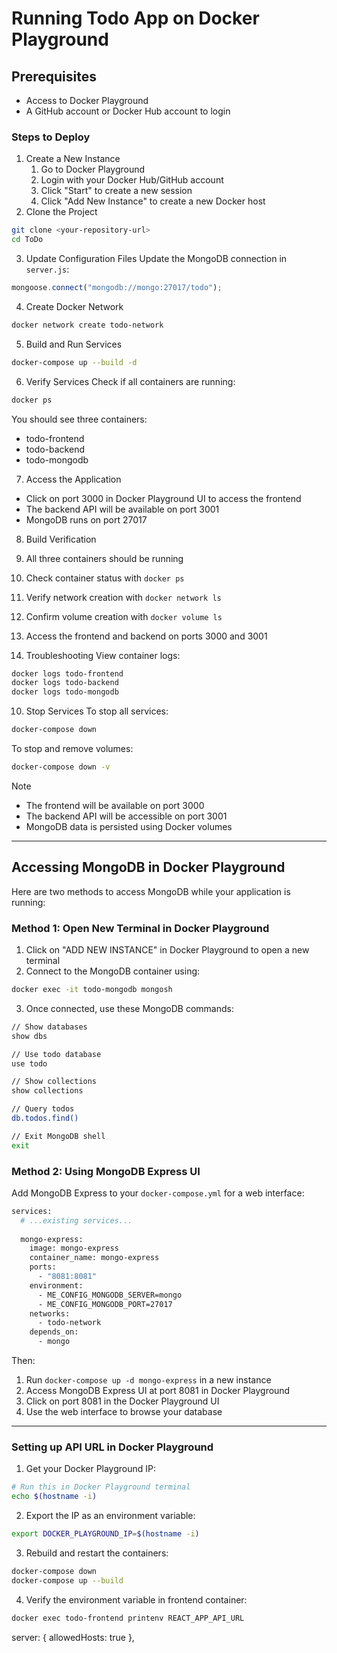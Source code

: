 # Running Todo App on Docker Playground
## Prerequisites
- Access to Docker Playground
- A GitHub account or Docker Hub account to login

### Steps to Deploy
1. Create a New Instance
    1. Go to Docker Playground
    2. Login with your Docker Hub/GitHub account
    3. Click "Start" to create a new session
    4. Click "Add New Instance" to create a new Docker host
2. Clone the Project
```bash
git clone <your-repository-url>
cd ToDo
```

3. Update Configuration Files
Update the MongoDB connection in `server.js`:
```javascript
mongoose.connect("mongodb://mongo:27017/todo");
```

4. Create Docker Network
```bash
docker network create todo-network
```

5. Build and Run Services
```bash
docker-compose up --build -d
```

6. Verify Services
Check if all containers are running:
```bash
docker ps
```

You should see three containers:
- todo-frontend
- todo-backend
- todo-mongodb

7. Access the Application
- Click on port 3000 in Docker Playground UI to access the frontend
- The backend API will be available on port 3001
- MongoDB runs on port 27017

8. Build Verification
1. All three containers should be running
2. Check container status with `docker ps`
3. Verify network creation with `docker network ls`
4. Confirm volume creation with `docker volume ls`
5. Access the frontend and backend on ports 3000 and 3001

9. Troubleshooting
View container logs:
```bash
docker logs todo-frontend
docker logs todo-backend
docker logs todo-mongodb
```

10. Stop Services
To stop all services:
```bash
docker-compose down
```

To stop and remove volumes:
```bash
docker-compose down -v
```

Note
- The frontend will be available on port 3000
- The backend API will be accessible on port 3001
- MongoDB data is persisted using Docker volumes

---

## Accessing MongoDB in Docker Playground
Here are two methods to access MongoDB while your application is running:

### Method 1: Open New Terminal in Docker Playground
1. Click on "ADD NEW INSTANCE" in Docker Playground to open a new terminal
2. Connect to the MongoDB container using:
```bash
docker exec -it todo-mongodb mongosh
```
3. Once connected, use these MongoDB commands:
```bash
// Show databases
show dbs

// Use todo database
use todo

// Show collections
show collections

// Query todos
db.todos.find()

// Exit MongoDB shell
exit
```

### Method 2: Using MongoDB Express UI
Add MongoDB Express to your `docker-compose.yml` for a web interface:
```bash
services:
  # ...existing services...
  
  mongo-express:
    image: mongo-express
    container_name: mongo-express
    ports:
      - "8081:8081"
    environment:
      - ME_CONFIG_MONGODB_SERVER=mongo
      - ME_CONFIG_MONGODB_PORT=27017
    networks:
      - todo-network
    depends_on:
      - mongo
```
Then:

1. Run `docker-compose up -d mongo-express` in a new instance
2. Access MongoDB Express UI at port 8081 in Docker Playground
3. Click on port 8081 in the Docker Playground UI
4. Use the web interface to browse your database

---
### Setting up API URL in Docker Playground

1. Get your Docker Playground IP:
```bash
# Run this in Docker Playground terminal
echo $(hostname -i)
```

2. Export the IP as an environment variable:
```bash
export DOCKER_PLAYGROUND_IP=$(hostname -i)
```

3. Rebuild and restart the containers:
```bash
docker-compose down
docker-compose up --build
```

4. Verify the environment variable in frontend container:
```bash
docker exec todo-frontend printenv REACT_APP_API_URL
```

server: {
		allowedHosts: true
	},